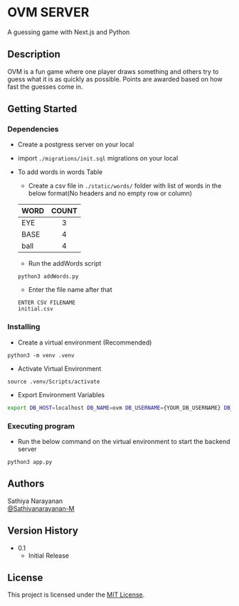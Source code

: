# OVM SERVER

A guessing game with Next.js and Python

## Description

OVM is a fun game where one player draws something and others try to guess what it is as quickly as possible. Points are awarded based on how fast the guesses come in.


## Getting Started

### Dependencies

* Create a postgress server on your local

* import `./migrations/init.sql` migrations on your local

* To add words in words Table
    * Create a csv file in `./static/words/` folder with list of words in the below format(No headers and no empty row or column)

    | WORD          | COUNT         | 
    | ------------- |:-------------:| 
    | EYE      | 3 |
    | BASE     | 4      |
    | ball | 4      |

    * Run the addWords script
    ```
    python3 addWords.py
    ```
    * Enter the file name after that
    ```
    ENTER CSV FILENAME
    initial.csv 
    ```


### Installing

* Create a virtual environment (Recommended)
```
python3 -m venv .venv
```
* Activate Virtual Environment
```
source .venv/Scripts/activate
```
* Export Environment Variables
```sh
export DB_HOST=localhost DB_NAME=ovm DB_USERNAME={YOUR_DB_USERNAME} DB_PASSWORD={YOUR_DB_PASSWORD} ENVIRONMENT=development
```

### Executing program

* Run the below command on the virtual environment to start the backend server
```
python3 app.py
```

## Authors
Sathiya Narayanan  
[@Sathiyanarayanan-M](https://github.com/Sathiyanarayanan-M)

## Version History
* 0.1
    * Initial Release

## License

This project is licensed under the [MIT License](./LICENSE.txt).
